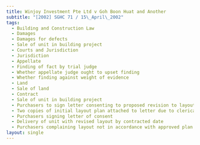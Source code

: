 ```yaml
---
title: Winjoy Investment Pte Ltd v Goh Boon Huat and Another
subtitle: "[2002] SGHC 71 / 15\_April\_2002"
tags:
  - Building and Construction Law
  - Damages
  - Damages for defects
  - Sale of unit in building project
  - Courts and Jurisdiction
  - Jurisdiction
  - Appellate
  - Finding of fact by trial judge
  - Whether appellate judge ought to upset finding
  - Whether finding against weight of evidence
  - Land
  - Sale of land
  - Contract
  - Sale of unit in building project
  - Purchasers to sign letter consenting to proposed revision to layout
  - Two copies of initial layout plan attached to letter due to clerical mistake
  - Purchasers signing letter of consent
  - Delivery of unit with revised layout by contracted date
  - Purchasers complaining layout not in accordance with approved plan
layout: single
---
```


